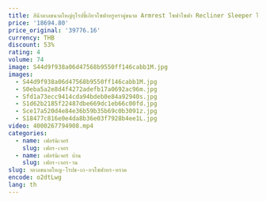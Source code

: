 ```yaml
---
title: สีน้ําตาลขนาดใหญ่ยุโรปขี้เกียจโซฟาหรูหราคู่ขนาด Armrest โซฟาโซฟา Recliner Sleeper โซฟา Wohnzimmer เฟอร์นิเจอร์บ้าน
price: '18694.80'
price_original: '39776.16'
currency: THB
discount: 53%
rating: 4
volume: 74
image: S44d9f938a06d47568b9550ff146cabb1M.jpg
images:
  - S44d9f938a06d47568b9550ff146cabb1M.jpg
  - S0eba5a2e8d4f4272adefb17a0692ac96m.jpg
  - Sfd1a73ecc9414cda94bdeb0e84a92940s.jpg
  - S1d62b2185f22487dbe669dc1eb66c00fd.jpg
  - Sce17a520d4e84e36b59b35b69c0b3091z.jpg
  - S18477c816e0e4da8b36e03f7928b4ee1L.jpg
video: 4000267794908.mp4
categories:
  - name: เฟอร์นิเจอร์
    slug: เฟอร-เจอร
  - name: เฟอร์นิเจอร์ บ้าน
    slug: เฟอร-เจอร-าน
slug: าตาลขนาดใหญ-โรปข-เก-ยจโซฟาหร-หราค
encode: o2dtLwg
lang: th
---
```

  